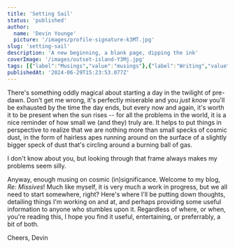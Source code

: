 ```yaml
---
title: 'Setting Sail'
status: 'published'
author:
  name: 'Devin Younge'
  picture: '/images/profile-signature-k3MT.jpg'
slug: 'setting-sail'
description: 'A new beginning, a blank page, dipping the ink'
coverImage: '/images/outset-island-Y3Mj.jpg'
tags: [{"label":"Musings","value":"musings"},{"label":"Writing","value":"writing"}]
publishedAt: '2024-06-29T15:23:53.077Z'
---
```


There's something oddly magical about starting a day in the twilight of pre-dawn. Don't get me wrong, it's perfectly miserable and you *just know* you'll be exhausted by the time the day ends, but every now and again, it's worth it to be present when the sun rises -- for all the problems in the world, it is a nice reminder of how small we (and they) truly are.  It helps to put things in perspective to realize that we are nothing more than small specks of cosmic dust, in the form of hairless apes running around on the surface of a slightly bigger speck of dust that's circling around a burning ball of gas.

I don't know about you, but looking through that frame always makes my problems seem silly.

Anyway, enough musing on cosmic (in)significance. Welcome to my blog, *Re: Missives*! Much like myself, it is very much a work in progress, but we all need to start somewhere, right? Here's where I'll be putting down thoughts, detailing things I'm working on and at, and perhaps providing some useful information to anyone who stumbles upon it. Regardless of where, or when, you're reading this, I hope you find it useful, entertaining, or preferrably, a bit of both.

Cheers, Devin